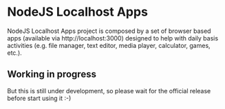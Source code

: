 # NodeJS Localhost Apps

NodeJS Localhost Apps project is composed by a set of browser based apps (available via http://localhost:3000) designed to help with daily basis activities (e.g. file manager, text editor, media player, calculator, games, etc.).

## Working in progress

But this is still under development, so please wait for the official release before start using it :-)
